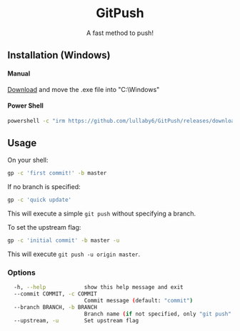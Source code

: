 <div align="center">

# GitPush

A fast method to push!

</div>

## Installation (Windows)

#### Manual

[Download](https://github.com/lullaby6/GitPush/releases/download/v1.0.2/gp.exe) and move the .exe file into "C:\Windows"

#### Power Shell

```bash
powershell -c "irm https://github.com/lullaby6/GitPush/releases/download/i/install.ps1 | iex"
```

## Usage
On your shell:

```bash
gp -c 'first commit!' -b master
```

If no branch is specified:

```bash
gp -c 'quick update'
```

This will execute a simple `git push` without specifying a branch.

To set the upstream flag:

```bash
gp -c 'initial commit' -b master -u
```

This will execute `git push -u origin master`.

### Options
```bash
  -h, --help            show this help message and exit
  --commit COMMIT, -c COMMIT
                        Commit message (default: "commit")
  --branch BRANCH, -b BRANCH
                        Branch name (if not specified, only "git push" is executed)
  --upstream, -u        Set upstream flag
```

